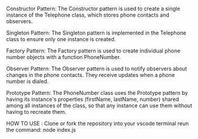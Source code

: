 Constructor Pattern:
The Constructor pattern is used to create a single instance of the Telephone class, which stores phone contacts and observers.

Singleton Pattern:
The Singleton pattern is implemented in the Telephone class to ensure only one instance is created.

Factory Pattern:
The Factory pattern is used to create individual phone number objects with a function PhoneNumber.

Observer Pattern:
The Observer pattern is used to notify observers about changes in the phone contacts. They receive updates when a phone number is dialed.

Prototype Pattern:
The PhoneNumber class uses the Prototype pattern by having its instance's properties (firstName, lastName, number) shared among all instances of the class, so that any instance can use them without having to recreate them.


HOW TO USE :
Clone or fork the repository into your vscode terminal 
reun the command: node index.js